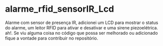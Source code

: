 # alarme_rfid_sensorIR_Lcd 
Alarme com sensor de presença IR, adicionei um LCD para mostrar o status do alarme, um leitor RFID para ativar e desativar e uma sirene piezoelétrica.
ah!. Se viu alguma coisa no código que possa ser melhorado ou adicionado fique a vontade para contribuir no repositório.
